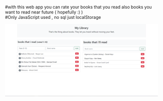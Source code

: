 #with this web app you can rate your books that you read also books you want to read near future ( hopefully :) )
<br>
#Only JavaScript used , no sql just localStorage

![](app.png)
